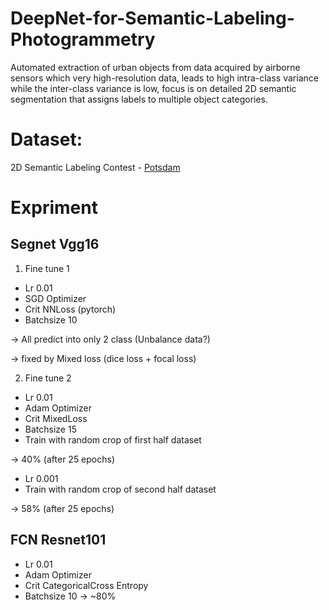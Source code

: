 # DeepNet-for-Semantic-Labeling-Photogrammetry
Automated extraction of urban objects from data acquired by airborne sensors which very high-resolution data,  leads to high intra-class variance while the inter-class variance is low, focus is on detailed 2D semantic segmentation that assigns labels to multiple object categories.
# Dataset: 
2D Semantic Labeling Contest - [Potsdam](http://www2.isprs.org/commissions/comm3/wg4/2d-sem-label-potsdam.html)
# Expriment
## Segnet Vgg16
1. Fine tune 1
* Lr 0.01
* SGD Optimizer
* Crit NNLoss (pytorch)
* Batchsize 10

-> All predict into only 2 class (Unbalance data?) 

-> fixed by Mixed loss (dice loss + focal loss)

2. Fine tune 2
* Lr 0.01 
* Adam Optimizer
* Crit MixedLoss
* Batchsize 15
* Train with random crop of first half dataset

-> 40% (after 25 epochs)
* Lr 0.001
* Train with random crop of second half dataset

-> 58% (after 25 epochs)
## FCN Resnet101
* Lr 0.01 
* Adam Optimizer
* Crit CategoricalCross Entropy
* Batchsize 10
-> ~80%
